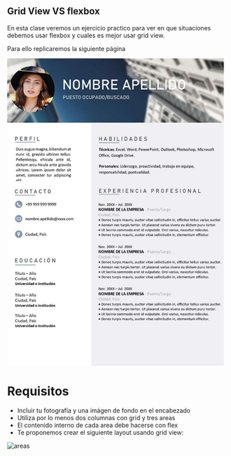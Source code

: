 ## Grid View VS flexbox

En esta clase veremos un ejercicio practico para ver en que situaciones debemos usar flexbox y cuales es mejor usar grid view.

Para ello replicaremos la siguiente página

![web_page](https://raw.githubusercontent.com/kambcode/FullStack_Javascript_G1_2023_06_26/main/MODULO_1/HTML_CSS_C2/resources/cv_example.jpg)    

# Requisitos

- Incluir tu fotografía y una imágen de fondo en el encabezado
- Utiliza por lo menos dos columnas con grid y tres areas 
- El contenido interno de cada area debe hacerse con flex
- Te proponemos crear el siguiente layout usando grid view:

![areas](https://i.imgur.com/rnVbAjq.png) 
